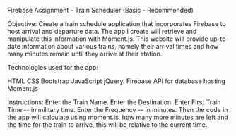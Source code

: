 Firebase Assignment - Train Scheduler (Basic - Recommended)

Objective: Create a train schedule application that incorporates Firebase to host arrival and departure data. The app I create will retrieve and manipulate this information with Moment.js. This website will provide up-to-date information about various trains, namely their arrival times and how many minutes remain until they arrive at their station.

Technologies used for the app:

HTML CSS Bootstrap JavaScript jQuery. Firebase API for database hosting Moment.js

Instructions: Enter the Train Name. Enter the Destination. Enter First Train Time -- in military time. Enter the Frequency -- in minutes. Then the code in the app will calculate using moment.js, how many more minutes are left and the time for the train to arrive, this will be relative to the current time.